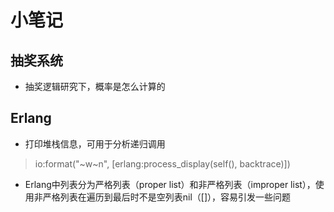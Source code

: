 小笔记
===

抽奖系统
---
* 抽奖逻辑研究下，概率是怎么计算的

Erlang
---
* 打印堆栈信息，可用于分析递归调用
> io:format("~w~n", [erlang:process_display(self(), backtrace)])

* Erlang中列表分为严格列表（proper list）和非严格列表（improper list），使用非严格列表在遍历到最后时不是空列表nil（[]），容易引发一些问题